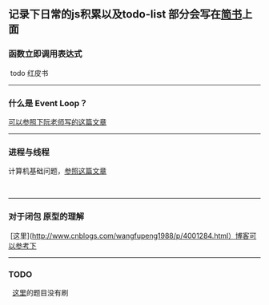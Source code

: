 ## 记录下日常的js积累以及todo-list 部分会写在[简书](https://www.jianshu.com/u/526461ebe7f6)上面
 

### 函数立即调用表达式

  todo 红皮书

***


### 什么是 Event Loop？
  
  [可以参照下阮老师写的这篇文章](http://www.ruanyifeng.com/blog/2014/10/event-loop.html)

***

### 进程与线程
  
  计算机基础问题，[参照这篇文章](http://www.ruanyifeng.com/blog/2013/04/processes_and_threads.html)
   
   
 ***

### 对于闭包 原型的理解

  [这里](http://www.cnblogs.com/wangfupeng1988/p/4001284.html）博客可以参考下
  
 ***
 
### TODO

   [这里](http://blog.csdn.net/u014328357/article/details/58587132)的题目没有刷
